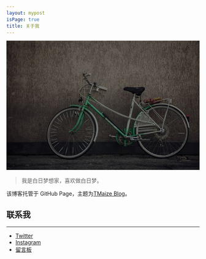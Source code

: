 ```yaml
---
layout: mypost
isPage: true
title: 关于我
---
```


![自行车](image/bike.jpg)
<br/>
> 我是白日梦想家，喜欢做白日梦。

该博客托管于 GitHub Page，主题为[TMaize Blog](https://github.com/TMaize/tmaize-blog "TMaize")。
<br/>
## 联系我
***
+ [Twitter](https://twitter.com/caiwoshiwho)
+ [Instagram](https://www.instagram.com/caiwoshiwho/)
+ [留言板](https://daythink.net/pages/%E7%95%99%E8%A8%80.html)
